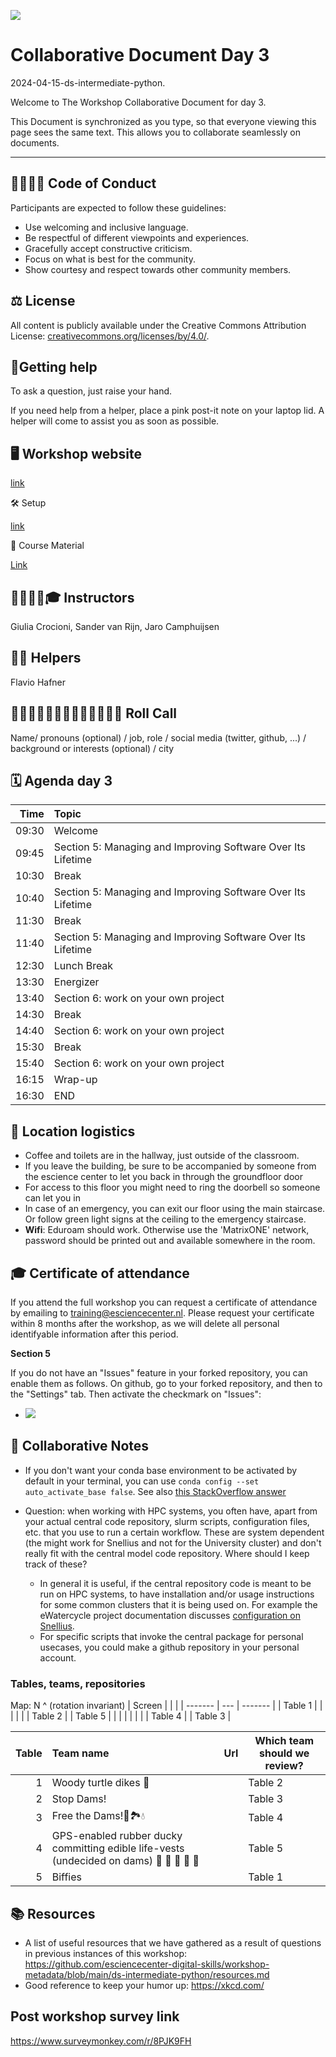 
![](https://i.imgur.com/iywjz8s.png)


# Collaborative Document Day 3

2024-04-15-ds-intermediate-python.

Welcome to The Workshop Collaborative Document for day 3.

This Document is synchronized as you type, so that everyone viewing this page sees the same text. This allows you to collaborate seamlessly on documents.

----------------------------------------------------------------------------


##  🫱🏽‍🫲🏻 Code of Conduct

Participants are expected to follow these guidelines:
* Use welcoming and inclusive language.
* Be respectful of different viewpoints and experiences.
* Gracefully accept constructive criticism.
* Focus on what is best for the community.
* Show courtesy and respect towards other community members.
 
## ⚖️ License

All content is publicly available under the Creative Commons Attribution License: [creativecommons.org/licenses/by/4.0/](https://creativecommons.org/licenses/by/4.0/).

## 🙋Getting help

To ask a question, just raise your hand.

If you need help from a helper, place a pink post-it note on your laptop lid. A helper will come to assist you as soon as possible.

## 🖥 Workshop website

[link](https://esciencecenter-digital-skills.github.io/2024-04-15-ds-intermediate-python/)

🛠 Setup

[link](https://carpentries-incubator.github.io/python-intermediate-development/setup.html)


📖 Course Material

[Link](https://carpentries-incubator.github.io/python-intermediate-development/50-section5-intro/index.html)

## 👩‍🏫👩‍💻🎓 Instructors

Giulia Crocioni, Sander van Rijn, Jaro Camphuijsen

## 🧑‍🙋 Helpers

Flavio Hafner

## 👩‍💻👩‍💼👨‍🔬🧑‍🔬🧑‍🚀🧙‍♂️🔧 Roll Call
Name/ pronouns (optional) / job, role / social media (twitter, github, ...) / background or interests (optional) / city


## 🗓️ Agenda day 3

|  Time | Topic                                                                |
| -----:|:-------------------------------------------------------------------- |
| 09:30 | Welcome                                             |
| 09:45 | Section 5: Managing and Improving Software Over Its Lifetime |
| 10:30 | Break                                                                |
| 10:40 | Section 5: Managing and Improving Software Over Its Lifetime |
| 11:30 | Break                                                                |
| 11:40 | Section 5: Managing and Improving Software Over Its Lifetime |
| 12:30 | Lunch Break                                                          |
| 13:30 | Energizer               |
| 13:40 | Section 6: work on your own project               |
| 14:30 | Break                                                                |
| 14:40 | Section 6: work on your own project                |
| 15:30 | Break                                                                |
| 15:40 | Section 6: work on your own project
| 16:15 | Wrap-up                                                              |
| 16:30 | END                                                                  |


## 🏢 Location logistics
* Coffee and toilets are in the hallway, just outside of the classroom.
* If you leave the building, 
  be sure to be accompanied by someone from the escience center to let you back in through the groundfloor door
* For access to this floor you might need to ring the doorbell so someone can let you in
* In case of an emergency, you can exit our floor using the main staircase.
  Or follow green light signs at the ceiling to the emergency staircase.
* **Wifi**: Eduroam should work. Otherwise use the 'MatrixONE' network, password should be printed out and available somewhere in the room.

## 🎓 Certificate of attendance
If you attend the full workshop you can request a certificate of attendance by emailing to training@esciencecenter.nl.
Please request your certificate within 8 months after the workshop, as we will delete all personal identifyable information after this period.

**Section 5**

If you do not have an "Issues" feature in your forked repository, you can enable them as follows. On github, go to your forked repository, and then to the "Settings" tab. Then activate the checkmark on "Issues": 
- ![](https://codimd.carpentries.org/uploads/upload_b072a06a57ff936f6d73612e15aa1a1e.png)

## 🧠 Collaborative Notes

- If you don't want your conda base environment to be activated by default in your terminal, you can use `conda config --set auto_activate_base false`. See also [this StackOverflow answer](https://stackoverflow.com/a/54560785/1044698)

- Question: when working with HPC systems, you often have, apart from your actual central code repository, slurm scripts, configuration files, etc. that you use to run a certain workflow. These are system dependent (the might work for Snellius and not for the University cluster) and don't really fit with the central model code repository. Where should I keep track of these? 
    - In general it is useful, if the central repository code is meant to be run on HPC systems, to have installation and/or usage instructions for some common clusters that it is being used on. For example the eWatercycle project documentation discusses [configuration on Snellius](https://ewatercycle.readthedocs.io/en/latest/system_setup.html#configuration-file-for-snellius-system).
    - For specific scripts that invoke the central package for personal usecases, you could make a github repository in your personal account. 

### Tables, teams, repositories

Map: N ^ (rotation invariant)
| Screen  |     |         |
| ------- | --- | ------- |
| Table 1 |     |         |
|         |     | Table 2 |
| Table 5 |     |         |
|         |     |         |
| Table 4 |     | Table 3 |



| Table | Team name                                                                 | Url                                                                               | Which team should we review? |
| -----:|:------------------------------------------------------------------------- | --------------------------------------------------------------------------------- | ---------------------------- | 
|     1 | Woody turtle dikes :turtle:                                                        | | Table 2                      |         |
|     2 | Stop Dams!                                                                |          | Table 3                      |         |
|     3 | Free the Dams!🌊🏞️💧                                                      |           |                              Table 4 |
|     4 | GPS-enabled rubber ducky committing edible life-vests (undecided on dams) :duck: 🦃 🦤 :chicken: :eagle: |            | Table 5                      |         |
|     5 |        Biffies                                                                  |                                                       | Table 1                      |         |

## 📚 Resources
- A list of useful resources that we have gathered as a result of questions in previous instances of this workshop: https://github.com/esciencecenter-digital-skills/workshop-metadata/blob/main/ds-intermediate-python/resources.md
- Good reference to keep your humor up: https://xkcd.com/


## Post workshop survey link

https://www.surveymonkey.com/r/8PJK9FH
